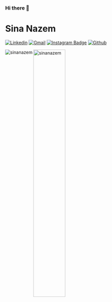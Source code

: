 ### Hi there 👋

<h1> Sina Nazem </h1>

<!-- [![Hits](https://hits.seeyoufarm.com/api/count/incr/badge.svg?url=https%3A%2F%2Fgithub.com%2Fnaazem%2Fhejazizo&count_bg=%2379C83D&title_bg=%23555555&icon=&icon_color=%23E7E7E7&title=Profile+Views&edge_flat=false)](https://hits.seeyoufarm.com) -->
[![Linkedin](https://img.shields.io/badge/-LinkedIn-blue?style=flat&logo=Linkedin&logoColor=white)](https://www.linkedin.com/in/sinanazem/)
[![Gmail](https://img.shields.io/badge/-Gmail-c14438?style=flat&logo=Gmail&logoColor=white)](mailto:sinanaazem@gmail.com)
[![Instagram Badge](https://img.shields.io/badge/-Instagram-purple?logo=instagram&logoColor=white&link=https://instagram.com/sina.nazem/)](https://www.instagram.com/sina.nazem)
[![Github](https://img.shields.io/github/followers/sinanazem?label=Follow&style=social)](https://github.com/sinanazem)


<div>
  <img align="left" src="https://github-readme-stats.vercel.app/api/top-langs?username=sinanazem&show_icons=true&locale=en&layout=compact" alt="sinanazem" />
  <img width="45%"  src="https://github-readme-streak-stats.herokuapp.com/?user=sinanazem&" alt="sinanazem" />
</div>
